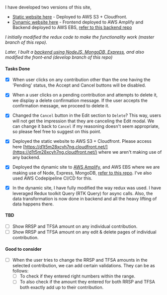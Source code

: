 <!-- Please add further comments, questions, and improvements in this file -->

I have developed two versions of this site,

- [Static website here](https://d1t5m28xcyh7ng.cloudfront.net/) - Deployed to AWS S3 + Cloudfront.
- [Dynamic website here](https://develop.dof4bajed850s.amplifyapp.com/) - Frontend deployed to AWS Amplify and Backend deployed to AWS EBS, [refer to this backend repo](https://github.com/sandeep194920/react-cwe-assignment-backend)

_I initially modified the redux code to make the functionality work (master branch of this repo)._

_Later, I built a [backend using NodeJS, MongoDB, Express](https://github.com/sandeep194920/react-cwe-assignment-backend), and also modified the front-end (develop branch of this repo)_

#### Tasks Done

- [x] When user clicks on any contribution other than the one having the 'Pending' status, the Accept and Cancel buttons will be disabled.

- [x] When a user clicks on a pending contribution and attempts to delete it, we display a delete confirmation message. If the user accepts the confirmation message, we proceed to delete it.

- [x] Changed the `Cancel` button in the Edit section to `Delete`? This way, users will not get the impression that they are canceling the Edit modal. We can change it back to `Cancel` if my reasoning doesn't seem appropriate, so please feel free to suggest on this point.

- [x] Deployed the static website to AWS S3 + Cloudfront. Please access here [https://d1t5m28xcyh7ng.cloudfront.net/](https://d1t5m28xcyh7ng.cloudfront.net/) where we aren't making use of any backend.

- [x] Deployed the dynamic site to [AWS Amplify](https://develop.dof4bajed850s.amplifyapp.com/), and AWS EBS where we are making use of Node, Express, MongoDB, [refer to this repo](https://github.com/sandeep194920/react-cwe-assignment-backend). I've also used AWS Codepipeline CI/CD for this.

- [x] In the dynamic site, I have fully modified the way redux was used. I have leveraged Redux toolkit Query (RTK Query) for async calls. Also, the data transformation is now done in backend and all the heavy lifting of data happens there.

#### TBD

- [ ] Show RRSP and TFSA amount on any individual contribution.
- [ ] Show RRSP and TFSA amount on any edit & delete pages of individual contribution.

#### Good to consider

- [ ] When the user tries to change the RRSP and TFSA amounts in the selected contribution, we can add certain validations. They can be as follows:
  - [ ] To check if they entered right numbers within the range.
  - [ ] To also check if the amount they entered for both RRSP and TFSA both exactly add up to their contribution.
